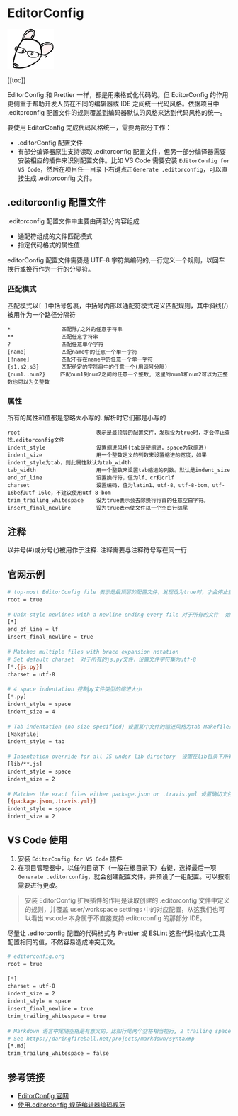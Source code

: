 # EditorConfig

![editorconfig.png](./imgs/editorconfig.png)

[[toc]]

EditorConfig 和 Prettier 一样，都是用来格式化代码的。但 EditorConfig 的作用更侧重于帮助开发人员在不同的编辑器或 IDE 之间统一代码风格。依据项目中 .editorconfig 配置文件的规则覆盖到编码器默认的风格来达到代码风格的统一。

要使用 EditorConfig 完成代码风格统一，需要两部分工作：

- .editorConfig 配置文件
- 有部分编译器原生支持读取 .editorconfig 配置文件，但另一部分编译器需要安装相应的插件来识别配置文件。比如 VS Code 需要安装 `EditorConfig for VS Code`，然后在项目任一目录下右键点击`Generate .editorconfig`，可以直接生成 .editorconfig 文件。

## .editorconfig 配置文件

.editorconfig 配置文件中主要由两部分内容组成

- 通配符组成的文件匹配模式
- 指定代码格式的属性值

editorConfig 配置文件需要是 UTF-8 字符集编码的,一行定义一个规则，以回车换行或换行作为一行的分隔符。

### 匹配模式

匹配模式以`[ ]`中括号包裹，中括号内部以通配符模式定义匹配规则，其中斜线(/)被用作为一个路径分隔符

```
*                匹配除/之外的任意字符串
**               匹配任意字符串
?                匹配任意单个字符
[name]           匹配name中的任意一个单一字符
[!name]          匹配不存在name中的任意一个单一字符
{s1,s2,s3}       匹配给定的字符串中的任意一个(用逗号分隔)
{num1..num2}   　匹配num1到num2之间的任意一个整数, 这里的num1和num2可以为正整数也可以为负整数
```

### 属性

所有的属性和值都是忽略大小写的. 解析时它们都是小写的

```
root        　　  　         表示是最顶层的配置文件，发现设为true时，才会停止查找.editorconfig文件
indent_style                设置缩进风格(tab是硬缩进，space为软缩进)
indent_size                 用一个整数定义的列数来设置缩进的宽度，如果indent_style为tab，则此属性默认为tab_width
tab_width                   用一个整数来设置tab缩进的列数。默认是indent_size
end_of_line                 设置换行符，值为lf、cr和crlf
charset                     设置编码，值为latin1、utf-8、utf-8-bom、utf-16be和utf-16le，不建议使用utf-8-bom
trim_trailing_whitespace    设为true表示会去除换行行首的任意空白字符。
insert_final_newline        设为true表示使文件以一个空白行结尾
```

## 注释

以井号(#)或分号(;)被用作于注释. 注释需要与注释符号写在同一行

## 官网示例

```sh
# top-most EditorConfig file 表示是最顶层的配置文件，发现设为true时，才会停止查找.editorconfig文件
root = true

# Unix-style newlines with a newline ending every file 对于所有的文件  始终在文件末尾插入一个新行
[*]
end_of_line = lf
insert_final_newline = true

# Matches multiple files with brace expansion notation
# Set default charset  对于所有的js,py文件，设置文件字符集为utf-8
[*.{js,py}]
charset = utf-8

# 4 space indentation 控制py文件类型的缩进大小
[*.py]
indent_style = space
indent_size = 4

# Tab indentation (no size specified) 设置某中文件的缩进风格为tab Makefile未指明
[Makefile]
indent_style = tab

# Indentation override for all JS under lib directory  设置在lib目录下所有JS的缩进为
[lib/**.js]
indent_style = space
indent_size = 2

# Matches the exact files either package.json or .travis.yml 设置确切文件 package.json/.travis/.yml的缩进类型
[{package.json,.travis.yml}]
indent_style = space
indent_size = 2
```

## VS Code 使用

1. 安装 `EditorConfig for VS Code` 插件
1. 在项目管理器中，以任何目录下（一般在根目录下）右键，选择最后一项 `Generate .editorconfig`，就会创建配置文件，并预设了一组配置。可以按照需要进行更改。

> 安装 EditorConfig 扩展插件的作用是读取创建的 .editorconfig 文件中定义的规则，并覆盖 user/workspace settings 中的对应配置，从这我们也可以看出 vscode 本身属于不直接支持 editorconfig 的那部分 IDE。

尽量让 .editorconfig 配置的代码格式与 Prettier 或 ESLint 这些代码格式化工具配置相同的值，不然容易造成冲突无效。

```sh
# editorconfig.org
root = true

[*]
charset = utf-8
indent_size = 2
indent_style = space
insert_final_newline = true
trim_trailing_whitespace = true

# Markdown 语言中尾随空格是有意义的，比如行尾两个空格相当控行, 2 trailing spaces = linebreak (<br />)，所以我们要特殊指定忽略
# See https://daringfireball.net/projects/markdown/syntax#p
[*.md]
trim_trailing_whitespace = false
```

## 参考链接

- [EditorConfig 官网](https://editorconfig.org/)
- [使用.editorconfig 规范编辑器编码规范](https://blog.sesine.com/2018/12/14/editorconfig/)
